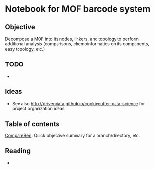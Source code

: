 Notebook for MOF barcode system
========

Objective
---------
Decompose a MOF into its nodes, linkers, and topology to perform additional analysis (comparisons, chemoinformatics on its components, easy topology, etc.)


TODO
----
* 


Ideas
-----
* See also <http://drivendata.github.io/cookiecutter-data-science> for project organization ideas



Table of contents
-----------------

[CompareBen](CompareBen/README.md): Quick objective summary for a branch/directory, etc.


Reading
-------
* 

